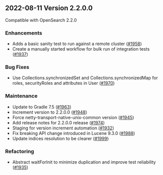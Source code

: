 ## 2022-08-11 Version 2.2.0.0

Compatible with OpenSearch 2.2.0

### Enhancements

* Adds a basic sanity test to run against a remote cluster ([#1958](https://github.com/opensearch-project/security/pull/1958))
* Create a manually started workflow for bulk run of integration tests ([#1937](https://github.com/opensearch-project/security/pull/1937))

### Bug Fixes

* Use Collections.synchronizedSet and Collections.synchronizedMap for roles, securityRoles and attributes in User ([#1970](https://github.com/opensearch-project/security/pull/1970))

### Maintenance

* Update to Gradle 7.5 ([#1963](https://github.com/opensearch-project/security/pull/1963))
* Increment version to 2.2.0.0 ([#1948](https://github.com/opensearch-project/security/pull/1948))
* Force netty-transport-native-unix-common version ([#1945](https://github.com/opensearch-project/security/pull/1945))
* Add release notes for 2.2.0.0 release ([#1974](https://github.com/opensearch-project/security/pull/1974))
* Staging for version increment automation ([#1932](https://github.com/opensearch-project/security/pull/1932))
* Fix breaking API change introduced in Lucene 9.3.0 ([#1988](https://github.com/opensearch-project/security/pull/1988))
* Update indices resolution to be clearer ([#1999](https://github.com/opensearch-project/security/pull/1999))

### Refactoring

* Abstract waitForInit to minimize duplication and improve test reliability ([#1935](https://github.com/opensearch-project/security/pull/1935))
